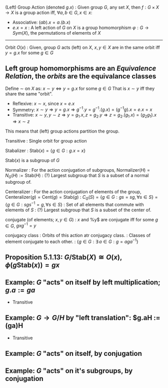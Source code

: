 (Left) Group Action (denoted $g.x$)
: Given group $G$, any set $X$, then $f: G\times X\to X$ is a group action iff,
  $\forall a, b \in G, x \in x$:
  * Associative: $(ab).x = a.(b.x)$
  * $e.x = x$
: A left action of $G$ on $X$ is a group homomorphism $\varphi: G\to Sym(X)$,
  the permutations of elements of $X$

---

Orbit $O(x)$
: Given, group $G$ acts (left) on $X$, $x, y \in X$ are in the same orbit iff $y
  = g.x$ for some $g \in G$

## Left group homomorphisms are an *Equivalence Relation*, the *orbits* are the equivalance classes

Define $\sim$ on $X$ as: $x\sim y \Longleftrightarrow y = g.x$ for some $g \in
G$  That is $x\sim y$ iff they share the same "orbit".

*  Reflexive: $x \sim x$, since $x = e.x$
* Symmetry: $x \sim y \Rightarrow y = g.x \Rightarrow g^{-1}.y = g^{-1}.(g.x) = (g^{-1}g).x = e.x = x$
* Transitive: $x \sim y, y \sim z \Rightarrow y = g_1.x, z = g_2.y \Rightarrow z = g_2.(g_1.x) = (g_2g_1).x \Rightarrow x \sim z$

This means that (left) group actions partition the group.

Transitive
: Single orbit for group action

Stabalizer
: $\text{Stab}(x) = \{ g \in G : g.x = x \}$  

  $\text{Stab}(x)$ is a subgroup of $G$

Normalizer
: For the action conjugation of subgroups, $\text{Normalizer}(H) = N_G(H) :=
\text{Stab}(H)$
: (?) Largest subgroup that $S$ is a subset of a normal subgroup of.

Centeralizer
: For the action conjugation of elements of the group, $\text{Centeralizer}(g) = \text{Cent}(g) = \text{Stab}(g)$
: $C_G(S) =\{ g \in G : gs = sg, \forall s \in S \} =  \{ g \in G : sgs^{-1} =g, \forall s \in S \}$
: Set of all elements that commute with elements of $S$
: (?) Largest subgroup that $S$ is a subset of the center of.

conjugate (of elements; $x, y \in G$)
: $x$ and %y$ are conjugate iff for some $g \in G$, $gxg ^{-1} = y$

conjugacy class
: Orbits of this action atr conjugacy class.
: Classes of element conjugate to each other.
: $\{g \in G : \exists\, a \in G: g = aga ^{-1} \}$

## Proposition 5.1.13: $G/\text{Stab}(X) \cong O(x), \phi(g \text{Stab}(x)) = gx$ 

## Example: $G$ "acts" on itself by left multiplication; $g.a := ga$
* Transitive

## Example: $G\to G/H$ by "left translation": $g.aH := (ga)H
* Transitive

## Example: $G$ "acts" on itself, by conjugation
## Example: $G$ "acts" on it's subgroups, by conjugation

